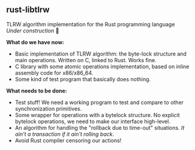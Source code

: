 ## rust-libtlrw
TLRW algorithm implementation for the Rust programming language  
*Under construction*
:dolls:

**What do we have now:**
- Basic implementation of TLRW algorithm: the byte-lock structure and main operations. Written on C, linked to Rust. Works fine.
- C library with some atomic operations implementation, based on inline assembly code for x86/x86_64.
- Some kind of test program that basically does nothing.

**What needs to be done:**
- Test stuff! We need a working program to test and compare to other synchronization primitives.
- Some wrapper for operations with a bytelock structure. No explicit bytelock operations, we need to make our interface high-level.
- An algorithm for handling the "rollback due to time-out" situations. *It ain't a transaction if it ain't rolling back*.
- Avoid Rust compiler censoring our actions!
